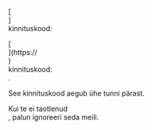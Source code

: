 [<br host>] <br action> kinnituskood: <br code>

[<br host>](https://<br host>) <br action> kinnituskood: <br code>.

See kinnituskood aegub ühe tunni pärast.

Kui te ei taotlenud <br action>, palun ignoreeri seda meili.